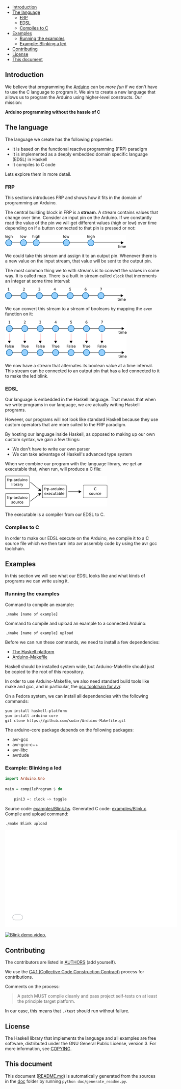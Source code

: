 * [Introduction](#introduction)
* [The language](#the-language)
  * [FRP](#frp)
  * [EDSL](#edsl)
  * [Compiles to C](#compiles-to-c)
* [Examples](#examples)
  * [Running the examples](#running-the-examples)
  * [Example: Blinking a led](#example-blinking-a-led)
* [Contributing](#contributing)
* [License](#license)
* [This document](#this-document)

## Introduction

We believe that programming the [Arduino](http://arduino.cc/) can be *more fun*
if we don't have to use the C language to program it. We aim to create a new
language that allows us to program the Arduino using higher-level
constructs. Our mission:

**Arduino programming without the hassle of C**

## The language

The language we create has the following properties:

* It is based on the functional reactive programming (FRP) paradigm
* It is implemented as a deeply embedded domain specific language (EDSL) in
  Haskell
* It compiles to C code

Lets explore them in more detail.

### FRP

This sections introduces FRP and shows how it fits in the domain of programming
an Arduino.

The central building block in FRP is a **stream**. A stream contains values
that change over time. Consider an input pin on the Arduino. If we constantly
read the value of the pin we will get different values (high or low) over time
depending on if a button connected to that pin is pressed or not:

![Example input stream.](doc/input-stream.png)

We could take this stream and assign it to an output pin. Whenever there is a
new value on the input stream, that value will be sent to the output pin.

The most common thing we to with streams is to convert the values in some way.
It is called map. There is a built in stream called `clock` that increments an
integer at some time interval:

![The clock stream.](doc/clock-stream.png)

We can convert this stream to a stream of booleans by mapping the `even`
function on it:

![The clock stream mapped with the even function.](doc/map-even-clock-stream.png)

We now have a stream that alternates its boolean value at a time interval.
This stream can be connected to an output pin that has a led connected to it to
make the led blink.

### EDSL

Our language is embedded in the Haskell language. That means that when we write
programs in our language, we are actually writing Haskell programs.

However, our programs will not look like standard Haskell because they use
custom operators that are more suited to the FRP paradigm.

By hosting our language inside Haskell, as opposed to making up our own custom
syntax, we gain a few things:

* We don't have to write our own parser
* We can take advantage of Haskell's advanced type system

When we combine our program with the language library, we get an executable
that, when run, will produce a C file:

![The EDSL workflow.](doc/edsl.png)

The executable is a compiler from our EDSL to C.

### Compiles to C

In order to make our EDSL execute on the Arduino, we compile it to a C source
file which we then turn into avr assembly code by using the avr gcc toolchain.

## Examples

In this section we will see what our EDSL looks like and what kinds of programs
we can write using it.

### Running the examples

Command to compile an example:

    ./make [name of example]

Command to compile and upload an example to a connected Arduino:

    ./make [name of example] upload

Before we can run these commands, we need to install a few dependencies:

* [The Haskell platform](https://www.haskell.org/platform/)
* [Arduino-Makefile](https://github.com/sudar/Arduino-Makefile)

Haskell should be installed system wide, but Arduino-Makefile should just be
copied to the root of this repository.

In order to use Arduino-Makefile, we also need standard build tools like make
and gcc, and in particular, the [gcc toolchain for avr](http://www.nongnu.org/avr-libc/).

On a Fedora system, we can install all dependencies with the following
commands:

    yum install haskell-platform
    yum install arduino-core
    git clone https://github.com/sudar/Arduino-Makefile.git

The arduino-core package depends on the following packages:

* avr-gcc
* avr-gcc-c++
* avr-libc
* avrdude

### Example: Blinking a led

```haskell
import Arduino.Uno

main = compileProgram $ do

    pin13 =: clock ~> toggle
```

Source code: [examples/Blink.hs](examples/Blink.hs). Generated C code: [examples/Blink.c](examples/Blink.c).
Compile and upload command:

    ./make Blink upload

<iframe width="560" height="315" src="//www.youtube.com/embed/UdIXmmp-6tw"
frameborder="0" allowfullscreen></iframe>

[![Blink demo video.](http://img.youtube.com/vi/UdIXmmp-6tw/0.jpg)](http://youtu.be/UdIXmmp-6tw)

## Contributing

The contributors are listed in [AUTHORS](AUTHORS) (add yourself).

We use the [C4.1 (Collective Code Construction Contract)](http://rfc.zeromq.org/spec:22) process for contributions.

Comments on the process:

> A patch MUST compile cleanly and pass project self-tests on at least the
> principle target platform.

In our case, this means that `./test` should run without failure.

## License

The Haskell library that implements the language and all examples are free
software, distributed under the GNU General Public License, version 3. For more
information, see [COPYING](COPYING).

## This document

This document ([README.md](README.md)) is automatically generated from the
sources in the [doc](doc) folder by running `python doc/generate_readme.py`.
